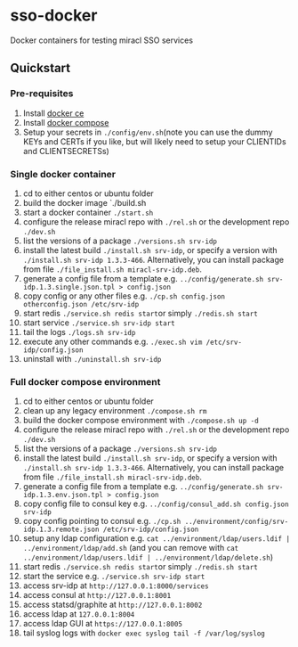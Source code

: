 # sso-docker
Docker containers for testing miracl SSO services

## Quickstart

### Pre-requisites

1. Install [docker ce](https://docs.docker.com/install/)
1. Install [docker compose](https://docs.docker.com/compose/install/)
1. Setup your secrets in `./config/env.sh`(note you can use the dummy KEYs and CERTs if you like, but will likely need to setup your CLIENTIDs and CLIENTSECRETSs)

### Single docker container

1. cd to either centos or ubuntu folder
1. build the docker image `./build.sh
1. start a docker container `./start.sh`
1. configure the release miracl repo with `./rel.sh` or the development repo `./dev.sh`
1. list the versions of a package `./versions.sh srv-idp`
1. install the latest build `./install.sh srv-idp`, or specify a version with `./install.sh srv-idp 1.3.3-466`. Alternatively, you can install package from file `./file_install.sh miracl-srv-idp.deb`.
1. generate a config file from a template e.g. `../config/generate.sh srv-idp.1.3.single.json.tpl > config.json`
1. copy config or any other files e.g. `./cp.sh config.json otherconfig.json /etc/srv-idp`
1. start redis `./service.sh redis start`or simply `./redis.sh start`
1. start service `./service.sh srv-idp start`
1. tail the logs `./logs.sh srv-idp`
1. execute any other commands e.g. `./exec.sh vim /etc/srv-idp/config.json`
1. uninstall with `./uninstall.sh srv-idp`

### Full docker compose environment

1. cd to either centos or ubuntu folder
1. clean up any legacy environment `./compose.sh rm`
1. build the docker compose environment with `./compose.sh up -d`
1. configure the release miracl repo with `./rel.sh` or the development repo `./dev.sh`
1. list the versions of a package `./versions.sh srv-idp`
1. install the latest build `./install.sh srv-idp`, or specify a version with `./install.sh srv-idp 1.3.3-466`. Alternatively, you can install package from file `./file_install.sh miracl-srv-idp.deb`.
1. generate a config file from a template e.g. `../config/generate.sh srv-idp.1.3.env.json.tpl > config.json`
1. copy config file to consul key e.g. `../config/consul_add.sh config.json srv-idp`
1. copy config pointing to consul e.g. `./cp.sh ../environment/config/srv-idp.1.3.remote.json /etc/srv-idp/config.json`
1. setup any ldap configuration e.g. `cat ../environment/ldap/users.ldif | ../environment/ldap/add.sh` (and you can remove with `cat ../environment/ldap/users.ldif | ../environment/ldap/delete.sh`)
1. start redis `./service.sh redis start`or simply `./redis.sh start`
1. start the service e.g. `./service.sh srv-idp start`
1. access srv-idp at `http://127.0.0.1:8000/services`
1. access consul at `http://127.0.0.1:8001`
1. access statsd/graphite at `http://127.0.0.1:8002`
1. access ldap at `127.0.0.1:8004`
1. access ldap GUI at `https://127.0.0.1:8005`
1. tail syslog logs with `docker exec syslog tail -f /var/log/syslog`

